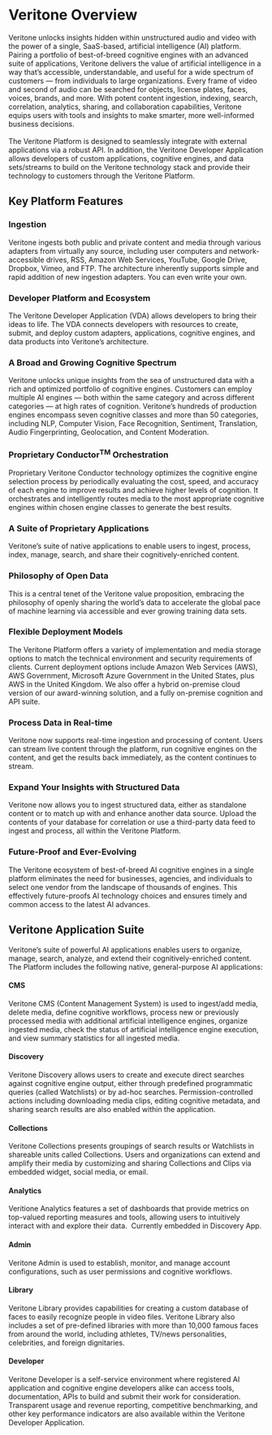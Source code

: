 # Veritone Overview

Veritone unlocks insights hidden within unstructured audio and video with the power of a single, SaaS-based, artificial intelligence (AI) platform. Pairing a portfolio of best-of-breed cognitive engines with an advanced suite of applications, Veritone delivers the value of artificial intelligence in a way that&rsquo;s accessible, understandable, and useful for a wide spectrum of customers &mdash; from individuals to large organizations. Every frame of video and second of audio can be searched for objects, license plates, faces, voices, brands, and more. With potent content ingestion, indexing, search, correlation, analytics, sharing, and collaboration capabilities, Veritone equips users with tools and insights to make smarter, more well-informed business decisions. <br /> <br />The Veritone Platform is designed to seamlessly integrate with external applications via a robust API. In addition, the Veritone Developer Application allows developers of custom applications, cognitive engines, and data sets/streams to build on the Veritone technology stack and provide their technology to customers through the Veritone Platform.

## Key Platform Features

### Ingestion
Veritone ingests both public and private content and media through various adapters from virtually any source, including user computers and network-accessible drives, RSS, Amazon Web Services, YouTube, Google Drive, Dropbox, Vimeo, and FTP. The architecture inherently supports simple and rapid addition of new ingestion adapters. You can even write your own.

### Developer Platform and Ecosystem

The Veritone Developer Application (VDA) allows developers to bring their ideas to life. The VDA connects developers with resources to create, submit, and deploy custom adapters, applications, cognitive engines, and data products into Veritone&rsquo;s architecture.

### A Broad and Growing Cognitive Spectrum

Veritone unlocks unique insights from the sea of unstructured data with a rich and optimized portfolio of cognitive engines. Customers can employ multiple AI engines &mdash; both within the same category and across different categories &mdash; at high rates of cognition. Veritone&rsquo;s hundreds of production engines encompass seven cognitive classes and more than 50 categories, including NLP, Computer Vision, Face Recognition, Sentiment, Translation, Audio Fingerprinting, Geolocation, and Content Moderation.

<h3><strong>Proprietary Conductor</strong><sup><strong>TM</strong></sup><strong> Orchestration</strong></h3>

Proprietary Veritone Conductor technology optimizes the cognitive engine selection process by periodically evaluating the cost, speed, and accuracy of each engine to improve results and achieve higher levels of cognition. It orchestrates and intelligently routes media to the most appropriate cognitive engines within chosen engine classes to generate the best results.

### A Suite of Proprietary Applications

Veritone&rsquo;s suite of native applications to enable users to ingest, process, index, manage, search, and share their cognitively-enriched content.

### Philosophy of Open Data

This is a central tenet of the Veritone value proposition, embracing the philosophy of openly sharing the world&rsquo;s data to accelerate the global pace of machine learning via accessible and ever growing training data sets.

### Flexible Deployment Models

The Veritone Platform offers a variety of implementation and media storage options to match the technical environment and security requirements of clients. Current deployment options include Amazon Web Services (AWS), AWS Government, Microsoft Azure Government in the United States, plus AWS in the United Kingdom. We also offer a hybrid on-premise cloud version of our award-winning solution, and a fully on-premise cognition and API suite.

### Process Data in Real-time

Veritone now supports real-time ingestion and processing of content. Users can stream live content through the platform, run cognitive engines on the content, and get the results back immediately, as the content continues to stream.

### Expand Your Insights with Structured Data

Veritone now allows you to ingest structured data, either as standalone content or to match up with and enhance another data source. Upload the contents of your database for correlation or use a third-party data feed to ingest and process, all within the Veritone Platform.

### Future-Proof and Ever-Evolving

The Veritone ecosystem of best-of-breed AI cognitive engines in a single platform eliminates the need for businesses, agencies, and individuals to select one vendor from the landscape of thousands of engines. This effectively future-proofs AI technology choices and ensures timely and common access to the latest AI advances.


## Veritone Application Suite

Veritone&rsquo;s suite of powerful AI applications enables users to organize, manage, search, analyze, and extend their cognitively-enriched content. The Platform includes the following native, general-purpose AI applications:

#### CMS
Veritone CMS (Content Management System) is used to ingest/add media, delete media, define cognitive workflows, process new or previously processed media with additional artificial intelligence engines, organize ingested media, check the status of artificial intelligence engine execution, and view summary statistics for all ingested media.

#### Discovery

Veritone Discovery allows users to create and execute direct searches against cognitive engine output, either through predefined programmatic queries (called Watchlists) or by ad-hoc searches. Permission-controlled actions including downloading media clips, editing cognitive metadata, and sharing search results are also enabled within the application.

#### Collections

Veritone Collections presents groupings of search results or Watchlists in shareable units called Collections. Users and organizations can extend and amplify their media by customizing and sharing Collections and Clips via embedded widget, social media, or email. &nbsp;&nbsp;

#### Analytics

Veritione Analytics features a set of dashboards that provide metrics on top-valued reporting measures and tools, allowing users to intuitively interact with and explore their data. &nbsp;Currently embedded in Discovery App.

#### Admin

Veritone Admin is used to establish, monitor, and manage account configurations, such as user permissions and cognitive workflows.

#### Library

Veritone Library provides capabilities for creating a custom database of faces to easily recognize people in video files. Veritone Library also includes a set of pre-defined libraries with more than 10,000 famous faces from around the world, including athletes, TV/news personalities, celebrities, and foreign dignitaries.


#### Developer

Veritone Developer is a self-service environment where registered AI application and cognitive engine developers alike can access tools, documentation, APIs to build and submit their work for consideration. Transparent usage and revenue reporting, competitive benchmarking, and other key performance indicators are also available within the Veritone Developer Application.

